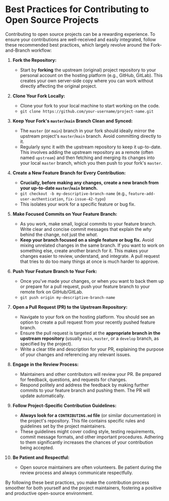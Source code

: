 # Best Practices for Contributing to Open Source Projects

Contributing to open source projects can be a rewarding experience. To ensure your contributions are well-received and easily integrated, follow these recommended best practices, which largely revolve around the Fork-and-Branch workflow:

1.  **Fork the Repository:**
    *   Start by **forking** the upstream (original) project repository to your personal account on the hosting platform (e.g., GitHub, GitLab). This creates your own server-side copy where you can work without directly affecting the original project.

2.  **Clone Your Fork Locally:**
    *   Clone your fork to your local machine to start working on the code.
    *   `git clone https://github.com/your-username/project-name.git`

3.  **Keep Your Fork's `master`/`main` Branch Clean and Synced:**
    *   The `master` (or `main`) branch in your fork should ideally mirror the upstream project's `master`/`main` branch. Avoid committing directly to it.
    *   Regularly sync it with the upstream repository to keep it up-to-date. This involves adding the upstream repository as a remote (often named `upstream`) and then fetching and merging its changes into your local `master` branch, which you then push to your fork's `master`.

4.  **Create a New Feature Branch for Every Contribution:**
    *   **Crucially, before making any changes, create a new branch from your up-to-date `master`/`main` branch.**
    *   `git checkout -b my-descriptive-branch-name` (e.g., `feature-add-user-authentication`, `fix-issue-42-typo`)
    *   This isolates your work for a specific feature or bug fix.

5.  **Make Focused Commits on Your Feature Branch:**
    *   As you work, make small, logical commits to your feature branch. Write clear and concise commit messages that explain the *why* behind the change, not just the *what*.
    *   **Keep your branch focused on a single feature or bug fix.** Avoid mixing unrelated changes in the same branch. If you want to work on something else, create another branch for it. This makes your changes easier to review, understand, and integrate. A pull request that tries to do too many things at once is much harder to approve.

6.  **Push Your Feature Branch to Your Fork:**
    *   Once you've made your changes, or when you want to back them up or prepare for a pull request, push your feature branch to your remote fork on GitHub/GitLab.
    *   `git push origin my-descriptive-branch-name`

7.  **Open a Pull Request (PR) to the Upstream Repository:**
    *   Navigate to your fork on the hosting platform. You should see an option to create a pull request from your recently pushed feature branch.
    *   Ensure the pull request is targeted at the **appropriate branch in the upstream repository** (usually `main`, `master`, or a `develop` branch, as specified by the project).
    *   Write a clear title and description for your PR, explaining the purpose of your changes and referencing any relevant issues.

8.  **Engage in the Review Process:**
    *   Maintainers and other contributors will review your PR. Be prepared for feedback, questions, and requests for changes.
    *   Respond politely and address the feedback by making further commits to your feature branch and pushing them. The PR will update automatically.

9.  **Follow Project-Specific Contribution Guidelines:**
    *   **Always look for a `CONTRIBUTING.md` file** (or similar documentation) in the project's repository. This file contains specific rules and guidelines set by the project maintainers.
    *   These guidelines might cover coding style, testing requirements, commit message formats, and other important procedures. Adhering to them significantly increases the chances of your contribution being accepted.

10. **Be Patient and Respectful:**
    *   Open source maintainers are often volunteers. Be patient during the review process and always communicate respectfully.

By following these best practices, you make the contribution process smoother for both yourself and the project maintainers, fostering a positive and productive open-source environment.
